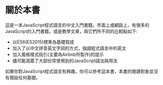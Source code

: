 # 關於本書

這是一本JavaScript程式語言的中文入門書籍。市面上或網路上，有很多的JavaScript的入門書籍，或是教學文章，與它們所不同的比較點如下:

- 以ES6(ES2015)標準為基礎寫成
- 加入了以中文拼音英文字詞的方式，強調程式語言中的英文
- 加入風格樣式指引(主要為Airbnb所製作)的提示
- 儘可能涵蓋了大部份常使用到的JavaScript語法與用法

如果你對JavaScript程式語言有興趣，你可以參考這本書，本書的閱讀對象並沒有預設任何基礎。
